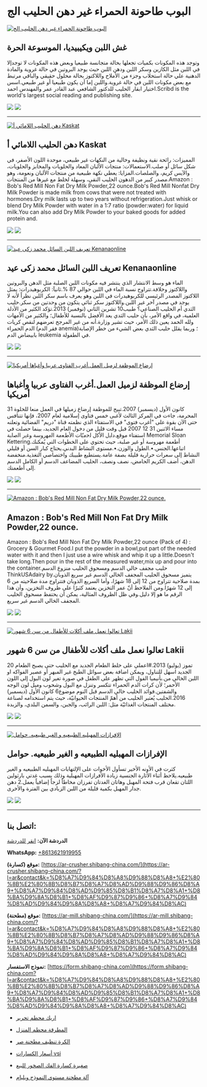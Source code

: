 # البوب ​​طاحونة الحمراء غير دهن الحليب الج

<a href="https://swt.shibang-china.com/?l=ar&img&k=%D8%A7%D9%84%D8%A8%D9%88%D8%A8+%E2%80%8B%E2%80%8B%D8%B7%D8%A7%D8%AD%D9%88%D9%86%D8%A9+%D8%A7%D9%84%D8%AD%D9%85%D8%B1%D8%A7%D8%A1+%D8%BA%D9%8A%D8%B1+%D8%AF%D9%87%D9%86+%D8%A7%D9%84%D8%AD%D9%84%D9%8A%D8%A8+%D8%A7%D9%84%D8%AC" target="_blank">![البوب ​​طاحونة الحمراء غير دهن الحليب الج](http://static.shibang-china.com/all-800x300/398.jpg)</a>

## غش اللبن ويكيبيديا، الموسوعة الحرة
وتوجد هذه المكونات بكميات تجعلها بحالة متجانسة طبيعيا وبعض هذه المكونات لا توجدإلا في اللبن مثل الكازين وسكر اللبن ودهن اللبن حيث يوجد البروتين في حالة غروية والمادة الدهنية علي حالة استحلاب وجزء من الأملاح واللاكتوز بحالة محلول حقيقي والباقي مرتبط مع بعض مكونات اللبن في حالة غروية.واللبن إما أن يكون طبيعيا أو غير طبيعي.اسس اختيار ابقار الحليب للدكتور الشافعي عبد القادر عمر والمهندس احمد.Scribd is the world&#39;s largest social reading and publishing site.


<a href="https://whatsapp.shibangsoft.com/WhatsApp.php" target="_blank" title="WhatsApp">![](http://static.shibang-china.com/icon/whatsapp.png)</a> <a href="https://swt.shibang-china.com/?l=ar&icon&k=%D8%A7%D9%84%D8%A8%D9%88%D8%A8+%E2%80%8B%E2%80%8B%D8%B7%D8%A7%D8%AD%D9%88%D9%86%D8%A9+%D8%A7%D9%84%D8%AD%D9%85%D8%B1%D8%A7%D8%A1+%D8%BA%D9%8A%D8%B1+%D8%AF%D9%87%D9%86+%D8%A7%D9%84%D8%AD%D9%84%D9%8A%D8%A8+%D8%A7%D9%84%D8%AC" target="_blank">![](http://static.shibang-china.com/icon/chat-ar.png)</a>

---

<a href="https://swt.shibang-china.com/?l=ar&img&k=%D8%A7%D9%84%D8%A8%D9%88%D8%A8+%E2%80%8B%E2%80%8B%D8%B7%D8%A7%D8%AD%D9%88%D9%86%D8%A9+%D8%A7%D9%84%D8%AD%D9%85%D8%B1%D8%A7%D8%A1+%D8%BA%D9%8A%D8%B1+%D8%AF%D9%87%D9%86+%D8%A7%D9%84%D8%AD%D9%84%D9%8A%D8%A8+%D8%A7%D9%84%D8%AC" target="_blank">![دهن الحليب اللامائي أ Kaskat](http://static.shibang-china.com/all-800x300/246.jpg)</a>

## دهن الحليب اللامائي أ Kaskat
المميزات: رائحة نقية ونظيفة وخالية من النكهات غير طبيعي، موحدة اللون الأصفر، في شكل سائل أو صلب.الاستعمالات: منتجات الألبان المعاد والحلويات والمخابز والحلويات، والآيس كريم، والصلصات.المزايا: يعطي نكهة طبيعية من منتجات الألبان ونعومة، وهو مصدر كبير من الدهون الحليب النقي، وسهلة لخلط مع غيرها من المنتجات.Amazon : Bob&#39;s Red Mill Non Fat Dry Milk Powder,22 ounce.Bob&#39;s Red Mill Nonfat Dry Milk Powder is made milk from cows that were not treated with hormones.Dry milk lasts up to two years without refrigeration.Just whisk or blend Dry Milk Powder with water in a 1:7 ratio (powder:water) for liquid milk.You can also add Dry Milk Powder to your baked goods for added protein and.


<a href="https://whatsapp.shibangsoft.com/WhatsApp.php" target="_blank" title="WhatsApp">![](http://static.shibang-china.com/icon/whatsapp.png)</a> <a href="https://swt.shibang-china.com/?l=ar&icon&k=%D8%A7%D9%84%D8%A8%D9%88%D8%A8+%E2%80%8B%E2%80%8B%D8%B7%D8%A7%D8%AD%D9%88%D9%86%D8%A9+%D8%A7%D9%84%D8%AD%D9%85%D8%B1%D8%A7%D8%A1+%D8%BA%D9%8A%D8%B1+%D8%AF%D9%87%D9%86+%D8%A7%D9%84%D8%AD%D9%84%D9%8A%D8%A8+%D8%A7%D9%84%D8%AC" target="_blank">![](http://static.shibang-china.com/icon/chat-ar.png)</a>

---

<a href="https://swt.shibang-china.com/?l=ar&img&k=%D8%A7%D9%84%D8%A8%D9%88%D8%A8+%E2%80%8B%E2%80%8B%D8%B7%D8%A7%D8%AD%D9%88%D9%86%D8%A9+%D8%A7%D9%84%D8%AD%D9%85%D8%B1%D8%A7%D8%A1+%D8%BA%D9%8A%D8%B1+%D8%AF%D9%87%D9%86+%D8%A7%D9%84%D8%AD%D9%84%D9%8A%D8%A8+%D8%A7%D9%84%D8%AC" target="_blank">![تعريف اللبن السائل محمد زكى عيد Kenanaonline](http://static.shibang-china.com/all-800x300/1362.jpg)</a>

## تعريف اللبن السائل محمد زكى عيد Kenanaonline
الماء هو وسط الانتشار الذي ينتشر فيه مكونات اللبن الصلبة مثل الدهن والبروتين واللاكتوز وخلافة.تتراوح نسبة الماء في اللبن حوالي 87 %.ثانيآ: الكربوهيدرات: يمثل اللاكتوز المصدر الرئيسي للكربوهيدرات في اللبن وهو يعرف باسم سكر اللبن نظراً لأنه لا يوجد في مصدر آخر غير اللبن.واللاكتوز سكر ثنائي يتكون من وحدتين من سكر.حليب الثدي أم الحليب الصناعي؟ طبيب10 تشرين الثاني (نوفمبر) 2013.تؤكد الكثير من الأدلة العلمية، في واقع الأمر، بأن حليب الثدي يعد الأفضل بالنسبة للأطفال؛ والكثير من الأمهات ولله الحمد يعين ذلك الأمر، حيث تشير وزارة.أنه من غير المرجح تعرضهم لنقص كريات الدم الحمراء (فقر الدم anemia)؛ وربما يقلل حليب الثدي بعض الشيء من خطر الإصابة بابيضاض الدم leukemia في الطفولة.


<a href="https://whatsapp.shibangsoft.com/WhatsApp.php" target="_blank" title="WhatsApp">![](http://static.shibang-china.com/icon/whatsapp.png)</a> <a href="https://swt.shibang-china.com/?l=ar&icon&k=%D8%A7%D9%84%D8%A8%D9%88%D8%A8+%E2%80%8B%E2%80%8B%D8%B7%D8%A7%D8%AD%D9%88%D9%86%D8%A9+%D8%A7%D9%84%D8%AD%D9%85%D8%B1%D8%A7%D8%A1+%D8%BA%D9%8A%D8%B1+%D8%AF%D9%87%D9%86+%D8%A7%D9%84%D8%AD%D9%84%D9%8A%D8%A8+%D8%A7%D9%84%D8%AC" target="_blank">![](http://static.shibang-china.com/icon/chat-ar.png)</a>

---

<a href="https://swt.shibang-china.com/?l=ar&img&k=%D8%A7%D9%84%D8%A8%D9%88%D8%A8+%E2%80%8B%E2%80%8B%D8%B7%D8%A7%D8%AD%D9%88%D9%86%D8%A9+%D8%A7%D9%84%D8%AD%D9%85%D8%B1%D8%A7%D8%A1+%D8%BA%D9%8A%D8%B1+%D8%AF%D9%87%D9%86+%D8%A7%D9%84%D8%AD%D9%84%D9%8A%D8%A8+%D8%A7%D9%84%D8%AC" target="_blank">![إرضاع الموظفة لزميل العمل.أغرب الفتاوى عربيا وأغباها أمريكيا](http://static.shibang-china.com/all-800x300/80.jpg)</a>

## إرضاع الموظفة لزميل العمل.أغرب الفتاوى عربيا وأغباها أمريكيا
31 كانون الأول (ديسمبر) 2007.تبيح للموظفة إرضاع زميلها في العمل منعا للخلوة المحرمة، جاءت في المركز الثالث لأغبى خمس فتاوى إسلامية لعام 2007، فإنها تتنافس حتى الآن بقوة على &quot;أغرب فتوى&quot; في الاستفتاء الذي نظمته قناة &quot;دريم&quot; الفضائية وتعلنه مساء الاثنين 31 12 2007 قبل وقت قليل من دخول العام الجديد، بينما حصلت في استفتاء موقع.دﻟﯾل اﻷﮐل ﻟﺣﻣﯾّﺎت اﻷطﻌﻣﺔ اﻟﻣﮭروﺳﺔ وﻏﯾر اﻟﺻﻟﺑﺔ Memorial Sloan Kettering.أطعمة مهروسة أو غير صلبة، حيث تحتوي على الخطوات التي يُمكنك اتباعها.الجنس.•.الطول والوزن.•.مستوى النشاط البدني.يحتاج كبار السن أو قليلي النشاط إلى سعرات حرارية قليلة بصفة عامة.يستطيع طبيبك واختصاصي التغذية.منخفضة الدهن، أضف الكريم الحامض، نصف ونصف، الحليب المضاعف الدسم أو الكامل الدسم إلى أطعمتك.


<a href="https://whatsapp.shibangsoft.com/WhatsApp.php" target="_blank" title="WhatsApp">![](http://static.shibang-china.com/icon/whatsapp.png)</a> <a href="https://swt.shibang-china.com/?l=ar&icon&k=%D8%A7%D9%84%D8%A8%D9%88%D8%A8+%E2%80%8B%E2%80%8B%D8%B7%D8%A7%D8%AD%D9%88%D9%86%D8%A9+%D8%A7%D9%84%D8%AD%D9%85%D8%B1%D8%A7%D8%A1+%D8%BA%D9%8A%D8%B1+%D8%AF%D9%87%D9%86+%D8%A7%D9%84%D8%AD%D9%84%D9%8A%D8%A8+%D8%A7%D9%84%D8%AC" target="_blank">![](http://static.shibang-china.com/icon/chat-ar.png)</a>

---

<a href="https://swt.shibang-china.com/?l=ar&img&k=%D8%A7%D9%84%D8%A8%D9%88%D8%A8+%E2%80%8B%E2%80%8B%D8%B7%D8%A7%D8%AD%D9%88%D9%86%D8%A9+%D8%A7%D9%84%D8%AD%D9%85%D8%B1%D8%A7%D8%A1+%D8%BA%D9%8A%D8%B1+%D8%AF%D9%87%D9%86+%D8%A7%D9%84%D8%AD%D9%84%D9%8A%D8%A8+%D8%A7%D9%84%D8%AC" target="_blank">![Amazon : Bob&#39;s Red Mill Non Fat Dry Milk Powder,22 ounce.](http://static.shibang-china.com/all-800x300/616.jpg)</a>

## Amazon : Bob&#39;s Red Mill Non Fat Dry Milk Powder,22 ounce.
Amazon : Bob&#39;s Red Mill Non Fat Dry Milk Powder,22 ounce (Pack of 4) : Grocery &amp; Gourmet Food.I put the powder in a bowl,put part of the needed water with it and then I just use a wire whisk and whip it up a little.Doesn&#39;t take long.Then pour in the rest of the measured water,mix up and pour into the container.حليب مجفف خالي الدسم ومسحوق الحليب منزوع الدسم ThinkUSAdairy by.يتميز مسحوق الحليب المجفف الخالي الدسم غير سريع الذوبان بمدة صلاحية تتراوح من 12 إلى 18 شهرًا، وأما السريع الذوبان فتتراوح مدة صلاحيته من 6 إلى 12 شهرًا.ومن الملاحظ أنّ عمر التخزين يعتمد كثيرًا على ظروف التخزين، وأن هذا الرقم ما هو إلا دليل.وفي ظل الظروف المثالية، يمكن أن يحتفظ مسحوق الحليب المجفف الخالي الدسم غير سريع.


<a href="https://whatsapp.shibangsoft.com/WhatsApp.php" target="_blank" title="WhatsApp">![](http://static.shibang-china.com/icon/whatsapp.png)</a> <a href="https://swt.shibang-china.com/?l=ar&icon&k=%D8%A7%D9%84%D8%A8%D9%88%D8%A8+%E2%80%8B%E2%80%8B%D8%B7%D8%A7%D8%AD%D9%88%D9%86%D8%A9+%D8%A7%D9%84%D8%AD%D9%85%D8%B1%D8%A7%D8%A1+%D8%BA%D9%8A%D8%B1+%D8%AF%D9%87%D9%86+%D8%A7%D9%84%D8%AD%D9%84%D9%8A%D8%A8+%D8%A7%D9%84%D8%AC" target="_blank">![](http://static.shibang-china.com/icon/chat-ar.png)</a>

---

<a href="https://swt.shibang-china.com/?l=ar&img&k=%D8%A7%D9%84%D8%A8%D9%88%D8%A8+%E2%80%8B%E2%80%8B%D8%B7%D8%A7%D8%AD%D9%88%D9%86%D8%A9+%D8%A7%D9%84%D8%AD%D9%85%D8%B1%D8%A7%D8%A1+%D8%BA%D9%8A%D8%B1+%D8%AF%D9%87%D9%86+%D8%A7%D9%84%D8%AD%D9%84%D9%8A%D8%A8+%D8%A7%D9%84%D8%AC" target="_blank">![تعالوا نعمل ملف أكلات للأطفال من سن 6 شهور Lakii](http://static.shibang-china.com/all-800x300/1518.jpg)</a>

## تعالوا نعمل ملف أكلات للأطفال من سن 6 شهور Lakii
20 تموز (يوليو) 2013.#اعملي على خلط الطعام الجديد مع الحليب حتى يصبح الطعام الجديد اسهل للتناول، ويمكن اضافة بعض سوائل الطبخ غير المبهر أو عصير الفواكه او اللبن الخالي من.بأنيميا الفول التي تظهر على الطفل في صورة تغير لون البول إلى اللون الأحمر؛ لأن كرات الدم الحمراء تتكسر وتنزل مع البول وشحوب وميل لون الوجه والشفتين.فوائد الحليب خالي الدسم قبل النوم موضوع6 كانون الأول (ديسمبر) 2016.الحليب يُعتبر الحليب من أهمّ المنتجات الحيوانيّة، حيث يتم استخدامه لصناعة مختلف المنتجات الغذائيّة مثل: اللبن الرائب، والجبن، والسمن البلدي، والزبدة.


<a href="https://whatsapp.shibangsoft.com/WhatsApp.php" target="_blank" title="WhatsApp">![](http://static.shibang-china.com/icon/whatsapp.png)</a> <a href="https://swt.shibang-china.com/?l=ar&icon&k=%D8%A7%D9%84%D8%A8%D9%88%D8%A8+%E2%80%8B%E2%80%8B%D8%B7%D8%A7%D8%AD%D9%88%D9%86%D8%A9+%D8%A7%D9%84%D8%AD%D9%85%D8%B1%D8%A7%D8%A1+%D8%BA%D9%8A%D8%B1+%D8%AF%D9%87%D9%86+%D8%A7%D9%84%D8%AD%D9%84%D9%8A%D8%A8+%D8%A7%D9%84%D8%AC" target="_blank">![](http://static.shibang-china.com/icon/chat-ar.png)</a>

---

<a href="https://swt.shibang-china.com/?l=ar&img&k=%D8%A7%D9%84%D8%A8%D9%88%D8%A8+%E2%80%8B%E2%80%8B%D8%B7%D8%A7%D8%AD%D9%88%D9%86%D8%A9+%D8%A7%D9%84%D8%AD%D9%85%D8%B1%D8%A7%D8%A1+%D8%BA%D9%8A%D8%B1+%D8%AF%D9%87%D9%86+%D8%A7%D9%84%D8%AD%D9%84%D9%8A%D8%A8+%D8%A7%D9%84%D8%AC" target="_blank">![الإفرازات المهبليه الطبيعيه و الغير طبيعيه. حوامل](http://static.shibang-china.com/all-800x300/710.jpg)</a>

## الإفرازات المهبليه الطبيعيه و الغير طبيعيه. حوامل
كثرت في الأونه الأخير تسأول الأخوات على الإلتهابات المهبليه الطبيعيه و الغير طبيعيه.يلاحظ أثناء الأثارة الجنسية زيادة الأفرازات المهبلية وذلك بسبب غدتي بارثولين اللتان تقعان قرب فتحة المهبل وهاتان الغدتان تفرزان مخاطاً لزجاً إضافياً يعمل.2 دهن جدار المهبل بكمية قليلة من اللبن الزبادي بين الفترة والأخرى.

<a href="https://whatsapp.shibangsoft.com/WhatsApp.php" target="_blank" title="WhatsApp">![](http://static.shibang-china.com/icon/whatsapp.png)</a> <a href="https://swt.shibang-china.com/?l=ar&icon&k=%D8%A7%D9%84%D8%A8%D9%88%D8%A8+%E2%80%8B%E2%80%8B%D8%B7%D8%A7%D8%AD%D9%88%D9%86%D8%A9+%D8%A7%D9%84%D8%AD%D9%85%D8%B1%D8%A7%D8%A1+%D8%BA%D9%8A%D8%B1+%D8%AF%D9%87%D9%86+%D8%A7%D9%84%D8%AD%D9%84%D9%8A%D8%A8+%D8%A7%D9%84%D8%AC" target="_blank">![](http://static.shibang-china.com/icon/chat-ar.png)</a>

---
## اتصل بنا:

**الدردشة الآن:** [انقر للدردشة](https://swt.shibang-china.com?l=ar&contact&k=%D8%A7%D9%84%D8%A8%D9%88%D8%A8+%E2%80%8B%E2%80%8B%D8%B7%D8%A7%D8%AD%D9%88%D9%86%D8%A9+%D8%A7%D9%84%D8%AD%D9%85%D8%B1%D8%A7%D8%A1+%D8%BA%D9%8A%D8%B1+%D8%AF%D9%87%D9%86+%D8%A7%D9%84%D8%AD%D9%84%D9%8A%D8%A8+%D8%A7%D9%84%D8%AC)

**WhatsApp:**  [+8613621919955](https://whatsapp.shibangsoft.com/WhatsApp.php)

**موقع (كسارة):** [https://ar-crusher.shibang-china.com/](https://ar-crusher.shibang-china.com/?l=ar&contact&k=%D8%A7%D9%84%D8%A8%D9%88%D8%A8+%E2%80%8B%E2%80%8B%D8%B7%D8%A7%D8%AD%D9%88%D9%86%D8%A9+%D8%A7%D9%84%D8%AD%D9%85%D8%B1%D8%A7%D8%A1+%D8%BA%D9%8A%D8%B1+%D8%AF%D9%87%D9%86+%D8%A7%D9%84%D8%AD%D9%84%D9%8A%D8%A8+%D8%A7%D9%84%D8%AC)

**موقع (مطحنة):** [https://ar-mill.shibang-china.com/](https://ar-mill.shibang-china.com/?l=ar&contact&k=%D8%A7%D9%84%D8%A8%D9%88%D8%A8+%E2%80%8B%E2%80%8B%D8%B7%D8%A7%D8%AD%D9%88%D9%86%D8%A9+%D8%A7%D9%84%D8%AD%D9%85%D8%B1%D8%A7%D8%A1+%D8%BA%D9%8A%D8%B1+%D8%AF%D9%87%D9%86+%D8%A7%D9%84%D8%AD%D9%84%D9%8A%D8%A8+%D8%A7%D9%84%D8%AC)

**نموذج الاستفسار:** [https://form.shibang-china.com](https://form.shibang-china.com?l=ar&contact&k=%D8%A7%D9%84%D8%A8%D9%88%D8%A8+%E2%80%8B%E2%80%8B%D8%B7%D8%A7%D8%AD%D9%88%D9%86%D8%A9+%D8%A7%D9%84%D8%AD%D9%85%D8%B1%D8%A7%D8%A1+%D8%BA%D9%8A%D8%B1+%D8%AF%D9%87%D9%86+%D8%A7%D9%84%D8%AD%D9%84%D9%8A%D8%A8+%D8%A7%D9%84%D8%AC)

* [اريك محطم تحرير](../28/%D8%A7%D8%B1%D9%8A%D9%83%20%D9%85%D8%AD%D8%B7%D9%85%20%D8%AA%D8%AD%D8%B1%D9%8A%D8%B1.md)

* [المطرقة محطم المنزل](../30/%D8%A7%D9%84%D9%85%D8%B7%D8%B1%D9%82%D8%A9%20%D9%85%D8%AD%D8%B7%D9%85%20%D8%A7%D9%84%D9%85%D9%86%D8%B2%D9%84.md)

* [الكرة تنظيف مطحنة صر](../29/%D8%A7%D9%84%D9%83%D8%B1%D8%A9%20%D8%AA%D9%86%D8%B8%D9%8A%D9%81%20%D9%85%D8%B7%D8%AD%D9%86%D8%A9%20%D8%B5%D8%B1.md)

* [أسعار الكسارات vsi](../27/%D8%A3%D8%B3%D8%B9%D8%A7%D8%B1%20%D8%A7%D9%84%D9%83%D8%B3%D8%A7%D8%B1%D8%A7%D8%AA%20vsi.md)

* [صغيرة كسارة الفك الصخور للبيع](../26/%D8%B5%D8%BA%D9%8A%D8%B1%D8%A9%20%D9%83%D8%B3%D8%A7%D8%B1%D8%A9%20%D8%A7%D9%84%D9%81%D9%83%20%D8%A7%D9%84%D8%B5%D8%AE%D9%88%D8%B1%20%D9%84%D9%84%D8%A8%D9%8A%D8%B9.md)

* [آلة مطحنة مستوى النموذج ويليام](../29/%D8%A2%D9%84%D8%A9%20%D9%85%D8%B7%D8%AD%D9%86%D8%A9%20%D9%85%D8%B3%D8%AA%D9%88%D9%89%20%D8%A7%D9%84%D9%86%D9%85%D9%88%D8%B0%D8%AC%20%D9%88%D9%8A%D9%84%D9%8A%D8%A7%D9%85.md)